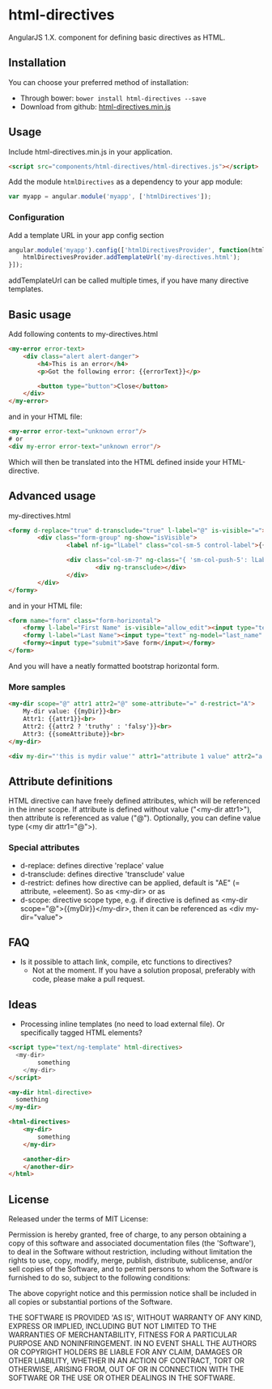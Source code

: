 html-directives
===============

AngularJS 1.X. component for defining basic directives as HTML.

<!---
[![Build Status](https://travis-ci.org/Enkora/html-directives.png?branch=master)](https://travis-ci.org/Enkora/html-directives)
[![Coverage Status](https://coveralls.io/repos/Enkora/html-directives/badge.png)](https://coveralls.io/r/Enkora/html-directives)
-->

Installation
------------

You can choose your preferred method of installation:
* Through bower: `bower install html-directives --save`
* Download from github: [html-directives.min.js](https://raw.github.com/Enkora/html-directives/master/html-directives.min.js)

Usage
-----
Include html-directives.min.js in your application.

```html
<script src="components/html-directives/html-directives.js"></script>
```

Add the module `htmlDirectives` as a dependency to your app module:

```js
var myapp = angular.module('myapp', ['htmlDirectives']);
```

### Configuration

Add a template URL in your app config section

```js
angular.module('myapp').config(['htmlDirectivesProvider', function(htmlDirectivesProvider) {
	htmlDirectivesProvider.addTemplateUrl('my-directives.html');
}]);

```
addTemplateUrl can be called multiple times, if you have many directive templates.

## Basic usage
Add following contents to my-directives.html

```html
<my-error error-text>
	<div class="alert alert-danger">
		<h4>This is an error</h4>
		<p>Got the following error: {{errorText}}</p>

		<button type="button">Close</button>
	</div>
</my-error>
```

and in your HTML file:

```html
<my-error error-text="unknown error"/>
# or
<div my-error error-text="unknown error"/>
```

Which will then be translated into the HTML defined inside your HTML-directive.

## Advanced usage
my-directives.html

```html
<formy d-replace="true" d-transclude="true" l-label="@" is-visible="=">
		<div class="form-group" ng-show="isVisible">
				<label nf-ig="lLabel" class="col-sm-5 control-label">{{lLabel}}</label>

				<div class="col-sm-7" ng-class="{ 'sm-col-push-5': lLabel }">
						<div ng-transclude></div>
				</div>
		</div>
</formy>
```

and in your HTML file:

```html
<form name="form" class="form-horizontal">
	<formy l-label="First Name" is-visible="allow_edit"><input type="text" ng-model="first_name" class="form-control"></formy>
	<formy l-label="Last Name"><input type="text" ng-model="last_name" class="form-control"></formy>
	<formy><input type="submit">Save form</input></formy>
</form>
```
And you will have a neatly formatted bootstrap horizontal form.

### More samples

```html
<my-dir scope="@" attr1 attr2="@" some-attribute="=" d-restrict="A">
	My-dir value: {{myDir}}<br>
	Attr1: {{attr1}}<br>
	Attr2: {{attr2 ? 'truthy' : 'falsy'}}<br>
	Attr3: {{someAttribute}}<br>
</my-dir>
```

```html
<div my-dir="'this is mydir value'" attr1="attribute 1 value" attr2="a == 'b' || something == true" some-attribute="something"></div>
```

## Attribute definitions

HTML directive can have freely defined attributes, which will be referenced in the inner scope. If attribute is defined without value ("&lt;my-dir attr1>"), then attribute is referenced as value ("@"). Optionally, you can define value type (&lt;my dir attr1="@">).

### Special attributes
- d-replace: defines directive 'replace' value
- d-transclude: defines directive 'transclude' value
- d-restrict: defines how directive can be applied, default is "AE" (= attribute, =eleement). So as &lt;my-dir> or as <div my-dir>
- d-scope: directive scope type, e.g. if directive is defined as &lt;my-dir scope="@">{{myDir}}&lt;/my-dir>, then it can be referenced as &lt;div my-dir="value">

## FAQ
- Is it possible to attach link, compile, etc functions to directives?
  - Not at the moment. If you have a solution proposal, preferably with code, please make a pull request.

## Ideas
- Processing inline templates (no need to load external file). Or specifically tagged HTML elements?

```html
<script type="text/ng-template" html-directives>
  <my-dir>
		something
	</my-dir>
</script>

<my-dir html-directive>
  something
</my-dir>

<html-directives>
	<my-dir>
		something
	</my-dir>

	<another-dir>
	</another-dir>
</html>
```

License
----

Released under the terms of MIT License:

Permission is hereby granted, free of charge, to any person obtaining
a copy of this software and associated documentation files (the
'Software'), to deal in the Software without restriction, including
without limitation the rights to use, copy, modify, merge, publish,
distribute, sublicense, and/or sell copies of the Software, and to
permit persons to whom the Software is furnished to do so, subject to
the following conditions:

The above copyright notice and this permission notice shall be
included in all copies or substantial portions of the Software.

THE SOFTWARE IS PROVIDED 'AS IS', WITHOUT WARRANTY OF ANY KIND,
EXPRESS OR IMPLIED, INCLUDING BUT NOT LIMITED TO THE WARRANTIES OF
MERCHANTABILITY, FITNESS FOR A PARTICULAR PURPOSE AND NONINFRINGEMENT.
IN NO EVENT SHALL THE AUTHORS OR COPYRIGHT HOLDERS BE LIABLE FOR ANY
CLAIM, DAMAGES OR OTHER LIABILITY, WHETHER IN AN ACTION OF CONTRACT,
TORT OR OTHERWISE, ARISING FROM, OUT OF OR IN CONNECTION WITH THE
SOFTWARE OR THE USE OR OTHER DEALINGS IN THE SOFTWARE.
